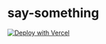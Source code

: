 # say-something

[![Deploy with Vercel](https://vercel.com/button)](https://vercel.com/jordanpurinton/say-something/GFpUtTo4USLjVYU9m8i2BViygqsr)
